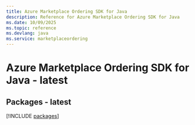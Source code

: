 ```yaml
---
title: Azure Marketplace Ordering SDK for Java
description: Reference for Azure Marketplace Ordering SDK for Java
ms.date: 10/09/2025
ms.topic: reference
ms.devlang: java
ms.service: marketplaceordering
---
```

# Azure Marketplace Ordering SDK for Java - latest
## Packages - latest
[!INCLUDE [packages](marketplace-ordering-index.md)]